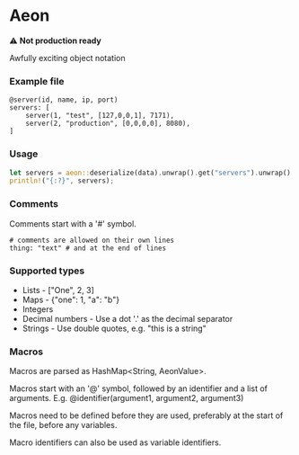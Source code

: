 # Aeon

⚠ **Not production ready**

Awfully exciting object notation

### Example file
```
@server(id, name, ip, port)
servers: [
	server(1, "test", [127,0,0,1], 7171),
	server(2, "production", [0,0,0,0], 8080),
]
```

### Usage
```rust
let servers = aeon::deserialize(data).unwrap().get("servers").unwrap().list().unwrap();
println!("{:?}", servers);
```

### Comments
Comments start with a '#' symbol.
```
# comments are allowed on their own lines
thing: "text" # and at the end of lines
```

### Supported types
- Lists - ["One", 2, 3]
- Maps - {"one": 1, "a": "b"}
- Integers
- Decimal numbers - Use a dot '.' as the decimal separator
- Strings - Use double quotes, e.g. "this is a string"

### Macros
Macros are parsed as HashMap<String, AeonValue>.

Macros start with an '@' symbol, followed by an identifier and a list of arguments.
E.g. @identifier(argument1, argument2, argument3)

Macros need to be defined before they are used, preferably at the start of the file, before any variables.

Macro identifiers can also be used as variable identifiers.
